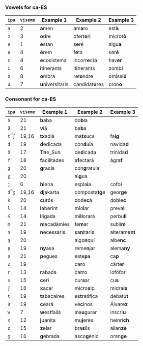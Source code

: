 ### Vowels for ca-ES

| `ipa` | `viseme` | Example 1         | Example 2        | Example 3      |
|-------|----------|-------------------|------------------|----------------|
| `a`   | 2        | **a**men          | am**a**ro        | est**à**       |
| `ɔ`   | 3        | **o**dre          | ofert**o**ri     | microt**ò**    |
| `ə`   | 1        | **e**stan         | s**e**ré         | aigu**a**      |
| `e`   | 4        | **é**rem          | f**e**ta         | ser**é**       |
| `ɛ`   | 4        | **e**cosistema    | incorr**e**cta   | hav**er**      |
| `i`   | 6        | **i**tinerants    | it**i**nerants   | zomb**i**      |
| `o`   | 8        | **o**mbra         | ret**o**ndre     | omissi**ó**    |
| `u`   | 7        | **u**niversitaris | candidat**u**res | cron**o**      |

### Consonant for ca-ES

| `ipa` | `viseme` | Example 1         | Example 2        | Example 3      |
|-------|----------|-------------------|------------------|----------------|
| `b`   | 21       | **b**aba          | do**b**la        |                |
| `β`   | 21       | **v**ià           | ba**b**a         |                |
| `t͡ʃ` | 19,16    | **tx**adià        | ma**tx**ucs      | fa**ig**       |
| `d`   | 19       | **d**edicada      | con**d**uïa      | navida**d**    |
| `ð`   | 17       | **Th**e_Sun       | de**d**icada     | trinida**d**   |
| `f`   | 18       | **f**acilitades   | a**f**ectarà     | àgra**f**      |
| `g`   | 20       | **g**racia        | con**g**ratula   |                |
| `ɣ`   | 20       |                   | ai**g**ua        |                |
| `j`   | 6        | **hi**ena         | espla**i**a      | cofo**i**      |
| `d͡ʒ` | 19,16    | **dj**akarta      | composta**tg**e  | geor**ge**     |
| `k`   | 20       | **c**urós         | dode**c**à       | doble**c**     |
| `l`   | 14       | **l**aberint      | mio**l**ar       | preva**l**     |
| `ʎ`   | 14       | **ll**igada       | mi**ll**orarà    | perbu**ll**    |
| `m`   | 21       | **m**acadàmies    | fe**m**ar        | subli**m**     |
| `n`   | 19       | **n**ecessaris    | sa**n**itaris    | alterame**nt** |
| `ŋ`   | 20       |                   | algo**n**quí     | albe**nc**     |
| `ɲ`   | 19       | **ny**asa         | reme**n**jar     | alema**ny**    |
| `p`   | 21       | **p**egues        | este**p**a       | ca**p**        |
| `ɾ`   | 19       |                   | ca**r**o         | càrte**r**     |
| `r`   | 13       | **r**abada        | ca**rr**o        | lofòfo**r**    |
| `s`   | 15       | **c**eri          | cur**s**ar       | cu**s**        |
| `ʃ`   | 16       | **x**acar         | micro**x**ip     | midra**ix**    |
| `t`   | 19       | **t**abacaires    | es**t**ratifica  | debatu**t**    |
| `θ`   | 19       | **c**eará         | ve**c**inos      | Álvare**z**    |
| `w`   | 7        | **w**estfalià     | ina**u**gurar    | inscri**u**    |
| `x`   | 12       | **j**uanita       | mu**j**eres      | heinri**ch**   |
| `z`   | 15       | **z**elar         | bra**s**ils      | alian**ze**    |
| `ʒ`   | 16       | **g**ebrada       | asco**g**ènic    | oran**ge**     |